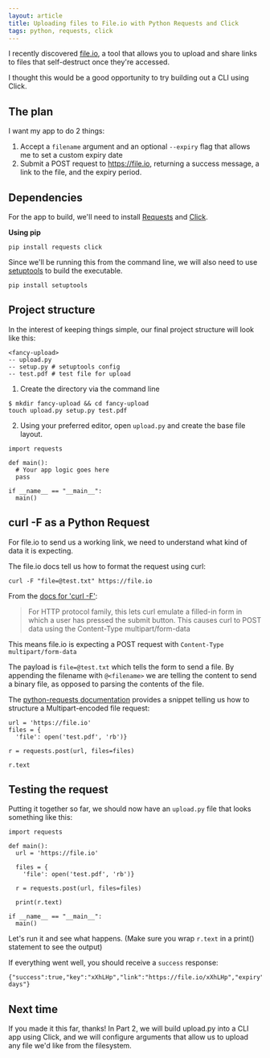 ```yaml
---
layout: article
title: Uploading files to File.io with Python Requests and Click
tags: python, requests, click
---
```


I recently discovered [file.io](https://file.io), a tool that allows you to upload and share links to files that self-destruct once they're accessed.

I thought this would be a good opportunity to try building out a CLI using Click. 

## The plan

I want my app to do 2 things: 

1. Accept a `filename` argument and an optional `--expiry` flag that allows me to set a custom expiry date
2. Submit a POST request to https://file.io, returning a success message, a link to the file, and the expiry period.

## Dependencies

For the app to build, we'll need to install [Requests](http://docs.python-requests.org/en/master/) and [Click](https://click.palletsprojects.com/en/7.x/). 

**Using pip**

`pip install requests click`

Since we'll be running this from the command line, we will also need to use [setuptools](https://setuptools.readthedocs.io/en/latest/) to build the executable. 

`pip install setuptools`

## Project structure

In the interest of keeping things simple, our final project structure will look like this:

```
<fancy-upload>
-- upload.py 
-- setup.py # setuptools config
-- test.pdf # test file for upload
```

1. Create the directory via the command line

```
$ mkdir fancy-upload && cd fancy-upload
touch upload.py setup.py test.pdf   
```

2. Using your preferred editor, open `upload.py` and create the base file layout.


```
import requests

def main():
  # Your app logic goes here
  pass

if __name__ == "__main__":
  main()
```

## curl -F as a Python Request

For file.io to send us a working link, we need to understand what kind of data it is expecting. 

The file.io docs tell us how to format the request using curl: 

`curl -F "file=@test.txt" https://file.io`

From the [docs for 'curl -F'](https://curl.haxx.se/docs/manpage.html#-F):

> For HTTP protocol family, this lets curl emulate a filled-in form in which a user has pressed the submit button. This causes curl to POST data using the Content-Type multipart/form-data

This means file.io is expecting a POST request with `Content-Type multipart/form-data` 

The payload is `file=@test.txt` which tells the form to send a file. By appending the filename with `@<filename>` we are telling the content to send a binary file, as opposed to parsing the contents of the file.

The [python-requests documentation](http://docs.python-requests.org/en/master/user/quickstart/#post-a-multipart-encoded-file) provides a snippet telling us how to structure a Multipart-encoded file request:

```
url = 'https://file.io'
files = {
  'file': open('test.pdf', 'rb')}

r = requests.post(url, files=files)

r.text
```

## Testing the request

Putting it together so far, we should now have an `upload.py` file that looks something like this:


```
import requests

def main():
  url = 'https://file.io'

  files = {
    'file': open('test.pdf', 'rb')}

  r = requests.post(url, files=files)

  print(r.text)

if __name__ == "__main__":
  main()
```

Let's run it and see what happens. (Make sure you wrap `r.text` in a print() statement to see the output)

If everything went well, you should receive a `success` response: 

```
{"success":true,"key":"xXhLHp","link":"https://file.io/xXhLHp","expiry":"14 days"}
```

## Next time

If you made it this far, thanks! In Part 2, we will build upload.py into a CLI app using Click, and we will configure arguments that allow us to upload any file we'd like from the filesystem.

